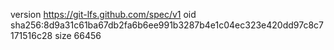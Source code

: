 version https://git-lfs.github.com/spec/v1
oid sha256:8d9a31c61ba67db2fa6b6ee991b3287b4e1c04ec323e420dd97c8c7171516c28
size 66456
